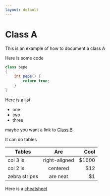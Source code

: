 ```yaml
---
layout: default
---
```


# Class A

This is an example of how to document a class A

Here is some code
```cs
class pepe 
{
    int pepe() {
        return true;
    }
}
```

Here is a list 
* one
* two
* three

maybe you want a link to [Class B](B)

It can do tables

| Tables        | Are           | Cool  |
| ------------- |:-------------:| -----:|
| col 3 is      | right-aligned | $1600 |
| col 2 is      | centered      |   $12 |
| zebra stripes | are neat      |    $1 |

Here is a [cheatsheet](https://github.com/adam-p/markdown-here/wiki/Markdown-Cheatsheet)